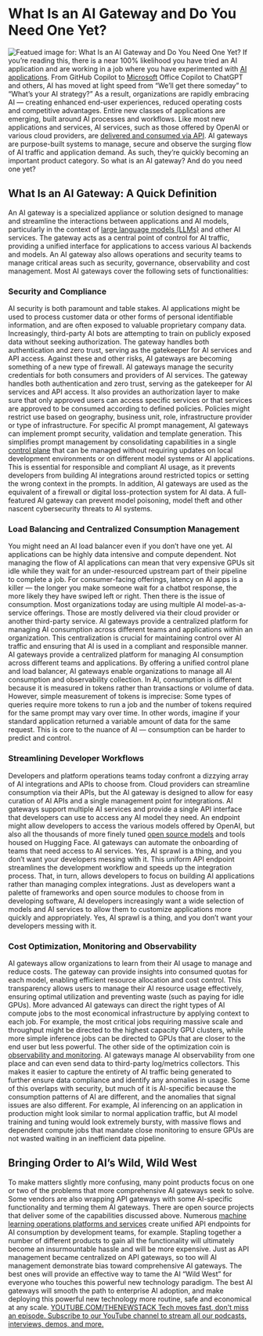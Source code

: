 # What Is an AI Gateway and Do You Need One Yet?
![Featued image for: What Is an AI Gateway and Do You Need One Yet?](https://cdn.thenewstack.io/media/2024/04/74e72750-turnstyle-1024x576.jpg)
If you’re reading this, there is a near 100% likelihood you have tried an AI application and are working in a job where you have experimented with
[AI applications](https://thenewstack.io/ai/). From GitHub Copilot to [Microsoft](https://news.microsoft.com/?utm_content=inline+mention) Office Copilot to ChatGPT and others, AI has moved at light speed from “We’ll get there someday” to “What’s your AI strategy?”
As a result, organizations are rapidly embracing AI — creating enhanced end-user experiences, reduced operating costs and competitive advantages. Entire new classes of applications are emerging, built around AI processes and workflows. Like most new applications and services, AI services, such as those offered by OpenAI or various cloud providers, are
[delivered and consumed via API](https://thenewstack.io/api-management/).
AI gateways are purpose-built systems to manage, secure and observe the surging flow of AI traffic and application demand. As such, they’re quickly becoming an important product category. So what is an AI gateway? And do you need one yet?
## What Is an AI Gateway: A Quick Definition
An AI gateway is a specialized appliance or solution designed to manage and streamline the interactions between applications and AI models, particularly in the context of
[large language models (LLMs)](https://roadmap.sh/guides/introduction-to-llms) and other AI services. The gateway acts as a central point of control for AI traffic, providing a unified interface for applications to access various AI backends and models. An AI gateway also allows operations and security teams to manage critical areas such as security, governance, observability and cost management.
Most AI gateways cover the following sets of functionalities:
### Security and Compliance
AI security is both paramount and table stakes. AI applications might be used to process customer data or other forms of personal identifiable information, and are often exposed to valuable proprietary company data. Increasingly, third-party AI bots are attempting to train on publicly exposed data without seeking authorization.
The gateway handles both authentication and zero trust, serving as the gatekeeper for AI services and API access.
Against these and other risks, AI gateways are becoming something of a new type of firewall. AI gateways manage the security credentials for both consumers and providers of AI services.
The gateway handles both authentication and zero trust, serving as the gatekeeper for AI services and API access. It also provides an authorization layer to make sure that only approved users can access specific services or that services are approved to be consumed according to defined policies. Policies might restrict use based on geography, business unit, role, infrastructure provider or type of infrastructure.
For specific AI prompt management, AI gateways can implement prompt security, validation and template generation. This simplifies prompt management by consolidating capabilities in a single
[control plane](https://thenewstack.io/data-control-management-three-planes-different-altitudes/) that can be managed without requiring updates on local development environments or on different model systems or AI applications. This is essential for responsible and compliant AI usage, as it prevents developers from building AI integrations around restricted topics or setting the wrong context in the prompts.
In addition, AI gateways are used as the equivalent of a firewall or digital loss-protection system for AI data. A full-featured AI gateway can prevent model poisoning, model theft and other nascent cybersecurity threats to AI systems.
### Load Balancing and Centralized Consumption Management
You might need an AI load balancer even if you don’t have one yet. AI applications can be highly data intensive and compute dependent. Not managing the flow of AI applications can mean that very expensive GPUs sit idle while they wait for an under-resourced upstream part of their pipeline to complete a job. For consumer-facing offerings, latency on AI apps is a killer — the longer you make someone wait for a chatbot response, the more likely they have swiped left or right.
Then there is the issue of consumption. Most organizations today are using multiple AI model-as-a-service offerings. Those are mostly delivered via their cloud provider or another third-party service. AI gateways provide a centralized platform for managing AI consumption across different teams and applications within an organization. This centralization is crucial for maintaining control over AI traffic and ensuring that AI is used in a compliant and responsible manner.
AI gateways provide a centralized platform for managing AI consumption across different teams and applications.
By offering a unified control plane and load balancer, AI gateways enable organizations to manage all AI consumption and observability collection. In AI, consumption is different because it is measured in tokens rather than transactions or volume of data.
However, simple measurement of tokens is imprecise: Some types of queries require more tokens to run a job and the number of tokens required for the same prompt may vary over time. In other words, imagine if your standard application returned a variable amount of data for the same request. This is core to the nuance of AI — consumption can be harder to predict and control.
### Streamlining Developer Workflows
Developers and platform operations teams today confront a dizzying array of AI integrations and APIs to choose from. Cloud providers can streamline consumption via their APIs, but the AI gateway is designed to allow for easy curation of AI APIs and a single management point for integrations.
AI gateways support multiple AI services and provide a single API interface that developers can use to access any AI model they need. An endpoint might allow developers to access the various models offered by OpenAI, but also all the thousands of more finely tuned
[open source models](https://thenewstack.io/large-language-models-open-source-llms-in-2023/) and tools housed on Hugging Face. AI gateways can automate the onboarding of teams that need access to AI services.
Yes, AI sprawl is a thing, and you don’t want your developers messing with it.
This uniform API endpoint streamlines the development workflow and speeds up the integration process. That, in turn, allows developers to focus on building AI applications rather than managing complex integrations.
Just as developers want a palette of frameworks and open source modules to choose from in developing software, AI developers increasingly want a wide selection of models and AI services to allow them to customize applications more quickly and appropriately. Yes, AI sprawl is a thing, and you don’t want your developers messing with it.
### Cost Optimization, Monitoring and Observability
AI gateways allow organizations to learn from their AI usage to manage and reduce costs. The gateway can provide insights into consumed quotas for each model, enabling efficient resource allocation and cost control. This transparency allows users to manage their AI resource usage effectively, ensuring optimal utilization and preventing waste (such as paying for idle GPUs).
More advanced AI gateways can direct the right types of AI compute jobs to the most economical infrastructure by applying context to each job. For example, the most critical jobs requiring massive scale and throughput might be directed to the highest capacity GPU clusters, while more simple inference jobs can be directed to GPUs that are closer to the end user but less powerful.
The other side of the optimization coin is
[observability and monitoring](https://thenewstack.io/monitoring-vs-observability-whats-the-difference/). AI gateways manage AI observability from one place and can even send data to third-party log/metrics collectors. This makes it easier to capture the entirety of AI traffic being generated to further ensure data compliance and identify any anomalies in usage. Some of this overlaps with security, but much of it is AI-specific because the consumption patterns of AI are different, and the anomalies that signal issues are also different.
For example, AI inferencing on an application in production might look similar to normal application traffic, but AI model training and tuning would look extremely bursty, with massive flows and dependent compute jobs that mandate close monitoring to ensure GPUs are not wasted waiting in an inefficient data pipeline.
## Bringing Order to AI’s Wild, Wild West
To make matters slightly more confusing, many point products focus on one or two of the problems that more comprehensive AI gateways seek to solve. Some vendors are also wrapping API gateways with some AI-specific functionality and terming them AI gateways.
There are open source projects that deliver some of the capabilities discussed above. Numerous
[machine learning operations platforms and services](https://thenewstack.io/creating-machine-learning-models-takes-too-much-time/) create unified API endpoints for AI consumption by development teams, for example.
Stapling together a number of different products to gain all the functionality will ultimately become an insurmountable hassle and will be more expensive. Just as API management became centralized on API gateways, so too will AI management demonstrate bias toward comprehensive AI gateways.
The best ones will provide an effective way to tame the AI “Wild West” for everyone who touches this powerful new technology paradigm. The best AI gateways will smooth the path to enterprise AI adoption, and make deploying this powerful new technology more routine, safe and economical at any scale.
[
YOUTUBE.COM/THENEWSTACK
Tech moves fast, don't miss an episode. Subscribe to our YouTube
channel to stream all our podcasts, interviews, demos, and more.
](https://youtube.com/thenewstack?sub_confirmation=1)